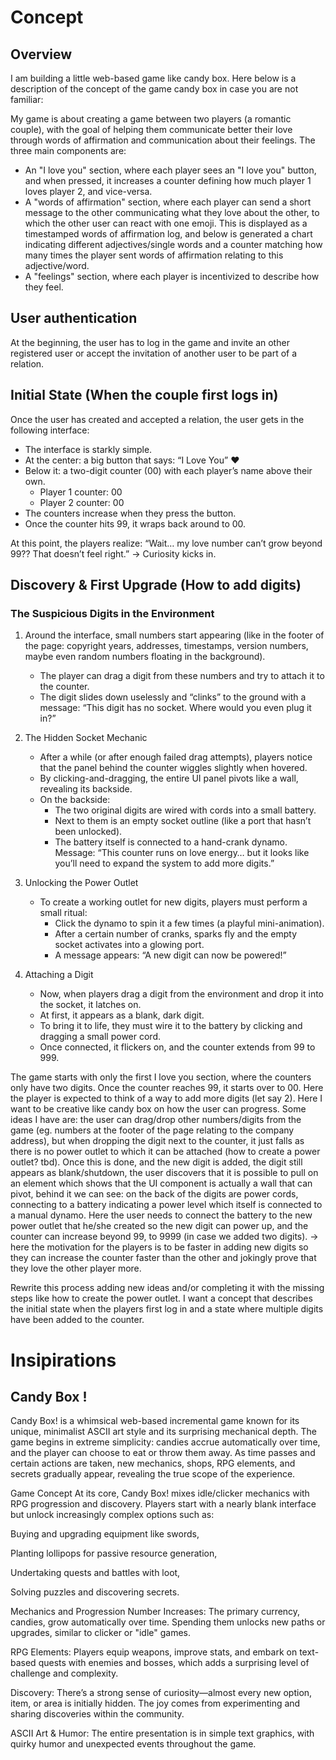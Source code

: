 # Concept
## Overview
I am building a little web-based game like candy box. Here below is a description of the concept of the game candy box in case you are not familiar:

My game is about creating a game between two players (a romantic couple), with the goal of helping them communicate better their love through words of affirmation and communication about their feelings.
The three main components are:
- An "I love you" section, where each player sees an "I love you" button, and when pressed, it increases a counter defining how much player 1 loves player 2, and vice-versa.
- A "words of affirmation" section, where each player can send a short message to the other communicating what they love about the other, to which the other user can react with one emoji. This is displayed as a timestamped words of affirmation log, and below is generated a chart indicating different adjectives/single words and a counter matching how many times the player sent words of affirmation relating to this adjective/word.
- A "feelings" section, where each player is incentivized to describe how they feel.

## User authentication
At the beginning, the user has to log in the game and invite an other registered user or accept the invitation of another user to be part of a relation.

## Initial State (When the couple first logs in)
Once the user has created and accepted a relation, the user gets in the following interface:

- The interface is starkly simple.
- At the center: a big button that says: “I Love You” ❤️
- Below it: a two-digit counter (00) with each player’s name above their own.
    - Player 1 counter: 00
    - Player 2 counter: 00
- The counters increase when they press the button.
- Once the counter hits 99, it wraps back around to 00.

At this point, the players realize: “Wait… my love number can’t grow beyond 99?? That doesn’t feel right.” → Curiosity kicks in.

## Discovery & First Upgrade (How to add digits)

### The Suspicious Digits in the Environment
1. Around the interface, small numbers start appearing (like in the footer of the page: copyright years, addresses, timestamps, version numbers, maybe even random numbers floating in the background).
    - The player can drag a digit from these numbers and try to attach it to the counter.
    - The digit slides down uselessly and “clinks” to the ground with a message:
        “This digit has no socket. Where would you even plug it in?”
2. The Hidden Socket Mechanic
    - After a while (or after enough failed drag attempts), players notice that the panel behind the counter wiggles slightly when hovered.
    - By clicking-and-dragging, the entire UI panel pivots like a wall, revealing its backside.
    - On the backside:
        - The two original digits are wired with cords into a small battery.
        - Next to them is an empty socket outline (like a port that hasn’t been unlocked).
        - The battery itself is connected to a hand-crank dynamo.
Message:
    “This counter runs on love energy… but it looks like you’ll need to expand the system to add more digits.”

3. Unlocking the Power Outlet
    - To create a working outlet for new digits, players must perform a small ritual:
        - Click the dynamo to spin it a few times (a playful mini-animation).
        - After a certain number of cranks, sparks fly and the empty socket activates into a glowing port.
        - A message appears:
            “A new digit can now be powered!”

4. Attaching a Digit
    - Now, when players drag a digit from the environment and drop it into the socket, it latches on.
    - At first, it appears as a blank, dark digit.
    - To bring it to life, they must wire it to the battery by clicking and dragging a small power cord.
    - Once connected, it flickers on, and the counter extends from 99 to 999.

The game starts with only the first I love you section, where the counters only have two digits. Once the counter reaches 99, it starts over to 00. Here the player is expected to think of a way to add more digits (let say 2). Here I want to be creative like candy box on how the user can progress. Some ideas I have are: the user can drag/drop other numbers/digits from the game (eg. numbers at the footer of the page relating to the company address), but when dropping the digit next to the counter, it just falls as there is no power outlet to which it can be attached (how to create a power outlet? tbd). Once this is done, and the new digit is added, the digit still appears as blank/shutdown, the user discovers that it is possible to pull on an element which shows that the UI component is actually a wall that can pivot, behind it we can see: on the back of the digits are power cords, connecting to a battery indicating a power level which itself is connected to a manual dynamo.
Here the user needs to connect the battery to the new power outlet that he/she created so the new digit can power up, and the counter can increase beyond 99, to 9999 (in case we added two digits).
-> here the motivation for the players is to be faster in adding new digits so they can increase the counter faster than the other and jokingly prove that they love the other player more.

Rewrite this process adding new ideas and/or completing it with the missing steps like how to create the power outlet. I want a concept that describes the initial state when the players first log in and a state where multiple digits have been added to the counter.

# Insipirations
## Candy Box !
Candy Box! is a whimsical web-based incremental game known for its unique, minimalist ASCII art style and its surprising mechanical depth. The game begins in extreme simplicity: candies accrue automatically over time, and the player can choose to eat or throw them away. As time passes and certain actions are taken, new mechanics, shops, RPG elements, and secrets gradually appear, revealing the true scope of the experience.

Game Concept
At its core, Candy Box! mixes idle/clicker mechanics with RPG progression and discovery. Players start with a nearly blank interface but unlock increasingly complex options such as:

Buying and upgrading equipment like swords,

Planting lollipops for passive resource generation,

Undertaking quests and battles with loot,

Solving puzzles and discovering secrets.

Mechanics and Progression
Number Increases: The primary currency, candies, grow automatically over time. Spending them unlocks new paths or upgrades, similar to clicker or "idle" games.

RPG Elements: Players equip weapons, improve stats, and embark on text-based quests with enemies and bosses, which adds a surprising level of challenge and complexity.

Discovery: There’s a strong sense of curiosity—almost every new option, item, or area is initially hidden. The joy comes from experimenting and sharing discoveries within the community.

ASCII Art & Humor: The entire presentation is in simple text graphics, with quirky humor and unexpected events throughout the game.